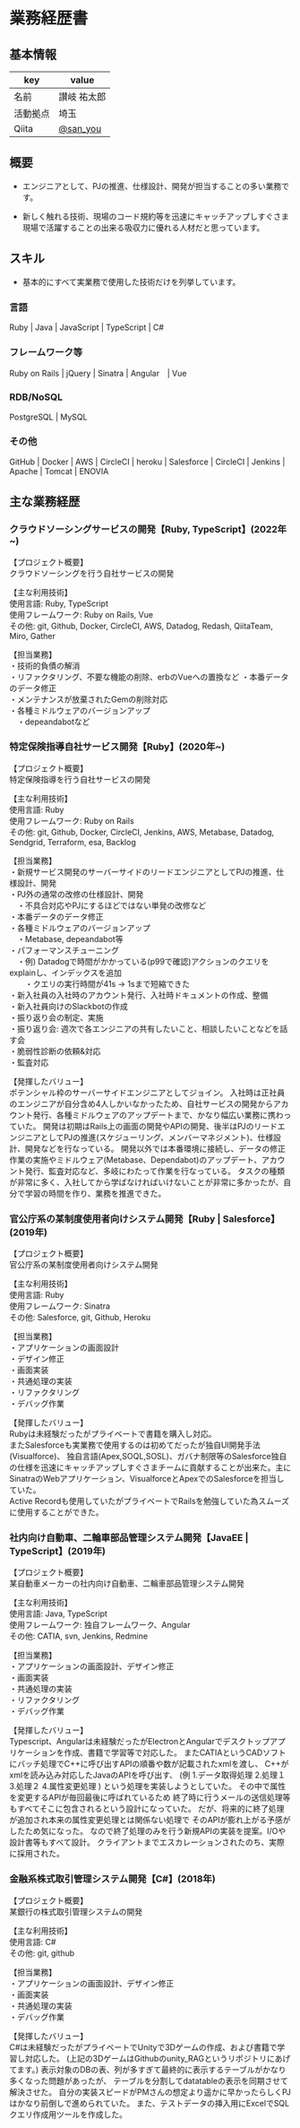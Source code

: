 # 業務経歴書

## 基本情報

|key|value|
|----|----|
|名前|讃岐 祐太郎|
|活動拠点|埼玉|
|Qiita|[@san_you](https://qiita.com/san_you)|

## 概要

- エンジニアとして、PJの推進、仕様設計、開発が担当することの多い業務です。

- 新しく触れる技術、現場のコード規約等を迅速にキャッチアップしすぐさま現場で活躍することの出来る吸収力に優れる人材だと思っています。

## スキル

- 基本的にすべて実業務で使用した技術だけを列挙しています。

### 言語

Ruby | Java | JavaScript | TypeScript | C#

### フレームワーク等

Ruby on Rails | jQuery | Sinatra | Angular　| Vue

### RDB/NoSQL

PostgreSQL | MySQL 

### その他

GitHub | Docker | AWS | CircleCI | heroku | Salesforce | CircleCI |  Jenkins | Apache | Tomcat | ENOVIA

## 主な業務経歴
### クラウドソーシングサービスの開発【Ruby, TypeScript】(2022年~)
【プロジェクト概要】<br>
クラウドソーシングを行う自社サービスの開発<br>

【主な利用技術】<br>
使用言語: Ruby, TypeScript<br>
使用フレームワーク: Ruby on Rails, Vue<br>
その他: git, Github, Docker, CircleCI, AWS, Datadog, Redash, QiitaTeam, Miro, Gather<br>

【担当業務】<br>
・技術的負債の解消<br>
 ・リファクタリング、不要な機能の削除、erbのVueへの置換など
・本番データのデータ修正<br>
・メンテナンスが放棄されたGemの削除対応<br>
・各種ミドルウェアのバージョンアップ<br>
　・depeandabotなど<br>

### 特定保険指導自社サービス開発【Ruby】(2020年~)

【プロジェクト概要】<br>
特定保険指導を行う自社サービスの開発<br>

【主な利用技術】<br>
使用言語: Ruby<br>
使用フレームワーク: Ruby on Rails<br>
その他: git, Github, Docker, CircleCI, Jenkins, AWS, Metabase, Datadog, Sendgrid, Terraform, esa, Backlog<br>

【担当業務】<br>
・新規サービス開発のサーバーサイドのリードエンジニアとしてPJの推進、仕様設計、開発<br>
・PJ外の通常の改修の仕様設計、開発<br>
　・不具合対応やPJにするほどではない単発の改修など<br>
・本番データのデータ修正<br>
・各種ミドルウェアのバージョンアップ<br>
　・Metabase, depeandabot等<br>
・パフォーマンスチューニング<br>
　・例) Datadogで時間がかかっている(p99で確認)アクションのクエリをexplainし、インデックスを追加<br>
　　・クエリの実行時間が41s → 1sまで短縮できた<br>
・新入社員の入社時のアカウント発行、入社時ドキュメントの作成、整備<br>
・新入社員向けのSlackbotの作成<br>
・振り返り会の制定、実施<br>
    ・振り返り会: 週次で各エンジニアの共有したいこと、相談したいことなどを話す会<br>
・脆弱性診断の依頼&対応<br>
・監査対応<br>

【発揮したバリュー】<br>
ポテンシャル枠のサーバーサイドエンジニアとしてジョイン。
入社時は正社員のエンジニアが自分含め4人しかいなかったため、自社サービスの開発からアカウント発行、各種ミドルウェアのアップデートまで、かなり幅広い業務に携わっていた。
開発は初期はRails上の画面の開発やAPIの開発、後半はPJのリードエンジニアとしてPJの推進(スケジューリング、メンバーマネジメント)、仕様設計、開発などを行なっている。
開発以外では本番環境に接続し、データの修正作業の実施やミドルウェア(Metabase、Dependabot)のアップデート、アカウント発行、監査対応など、多岐にわたって作業を行なっている。
タスクの種類が非常に多く、入社してから学ばなければいけないことが非常に多かったが、自分で学習の時間を作り、業務を推進できた。

### 官公庁系の某制度使用者向けシステム開発【Ruby | Salesforce】(2019年)

【プロジェクト概要】<br>
官公庁系の某制度使用者向けシステム開発

【主な利用技術】<br>
使用言語: Ruby<br>
使用フレームワーク: Sinatra<br>
その他: Salesforce, git, Github, Heroku<br>

【担当業務】<br>
・アプリケーションの画面設計<br>
・デザイン修正<br>
・画面実装<br>
・共通処理の実装<br>
・リファクタリング<br>
・デバッグ作業<br>

【発揮したバリュー】<br>
Rubyは未経験だったがプライベートで書籍を購入し対応。<br>
またSalesforceも実業務で使用するのは初めてだったが独自UI開発手法(Visualforce)、
独自言語(Apex,SOQL,SOSL)、ガバナ制限等のSalesforce独自の仕様を迅速にキャッチアップしすぐさまチームに貢献することが出来た。主にSinatraのWebアプリケーション、VisualforceとApexでのSalesforceを担当していた。
<br>
Active Recordも使用していたがプライベートでRailsを勉強していた為スムーズに使用することができた。<br>

### 社内向け自動車、二輪車部品管理システム開発【JavaEE | TypeScript】(2019年)

【プロジェクト概要】<br>
某自動車メーカーの社内向け自動車、二輪車部品管理システム開発<br>

【主な利用技術】<br>
使用言語: Java, TypeScript<br>
使用フレームワーク: 独自フレームワーク、Angular<br>
その他: CATIA, svn, Jenkins, Redmine<br>

【担当業務】<br>
・アプリケーションの画面設計、デザイン修正<br>
・画面実装<br>
・共通処理の実装<br>
・リファクタリング<br>
・デバッグ作業<br>

【発揮したバリュー】<br>
Typescript、Angularは未経験だったがElectronとAngularでデスクトップアプリケーションを作成、書籍で学習等で対応した。
またCATIAというCADソフトにバッチ処理でC++に呼び出すAPIの順番や数が記載されたxmlを渡し、
C++がxmlを読み込み対応したJavaのAPIを呼び出す、
(例
    1.データ取得処理
    2.処理１
    3.処理２
    4.属性変更処理
)
という処理を実装しようとしていた。
その中で属性を変更するAPIが毎回最後に呼ばれているため
終了時に行うメールの送信処理等もすべてそこに包含されるという設計になっていた。
だが、将来的に終了処理が追加され本来の属性変更処理とは関係ない処理で
そのAPIが膨れ上がる予感がしたため気になった。
なので終了処理のみを行う新規APIの実装を提案。I/Oや設計書等もすべて設計。
クライアントまでエスカレーションされたのち、実際に採用された。

### 金融系株式取引管理システム開発【C#】(2018年)

【プロジェクト概要】<br>
某銀行の株式取引管理システムの開発<br>

【主な利用技術】<br>
使用言語: C#<br>
その他: git, github<br>

【担当業務】<br>
・アプリケーションの画面設計、デザイン修正<br>
・画面実装<br>
・共通処理の実装<br>
・デバッグ作業<br>

【発揮したバリュー】<br>
C#は未経験だったがプライベートでUnityで3Dゲームの作成、および書籍で学習し対応した。
(上記の3DゲームはGithubのunity_RAGというリポジトリにあげてます。)
表示対象のDBの表、列が多すぎて最終的に表示するテーブルがかなり多くなった問題があったが、
テーブルを分割してdatatableの表示を同期させて解決させた。
自分の実装スピードがPMさんの想定より遥かに早かったらしくPJはかなり前倒しで進められていた。
また、テストデータの挿入用にExcelでSQLクエリ作成用ツールを作成した。
